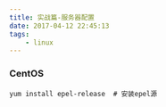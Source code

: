 ```yaml
---
title: 实战篇-服务器配置
date: 2017-04-12 22:45:13
tags:
    - linux
---
```


### CentOS

```
yum install epel-release  # 安装epel源
```